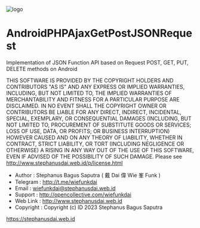 ![logo](https://i.imgur.com/QTGG2PP.png)
# AndroidPHPAjaxGetPostJSONRequest
Implementation of JSON Function API based on 
Request POST, GET, PUT, DELETE methods on Android

THIS SOFTWARE IS PROVIDED BY THE COPYRIGHT HOLDERS AND CONTRIBUTORS "AS IS"
AND ANY EXPRESS OR IMPLIED WARRANTIES, INCLUDING, BUT NOT LIMITED TO, THE
IMPLIED WARRANTIES OF MERCHANTABILITY AND FITNESS FOR A PARTICULAR PURPOSE
ARE DISCLAIMED. IN NO EVENT SHALL THE COPYRIGHT OWNER OR CONTRIBUTORS BE
LIABLE FOR ANY DIRECT, INDIRECT, INCIDENTAL, SPECIAL, EXEMPLARY, OR
CONSEQUENTIAL DAMAGES (INCLUDING, BUT NOT LIMITED TO, PROCUREMENT OF
SUBSTITUTE GOODS OR SERVICES; LOSS OF USE, DATA, OR PROFITS; OR BUSINESS
INTERRUPTION) HOWEVER CAUSED AND ON ANY THEORY OF LIABILITY, WHETHER IN
CONTRACT, STRICT LIABILITY, OR TORT (INCLUDING NEGLIGENCE OR OTHERWISE) A
RISING IN ANY WAY OUT OF THE USE OF THIS SOFTWARE, EVEN IF ADVISED OF THE
POSSIBILITY OF SUCH DAMAGE.
Please see http://www.stephanusdai.web.id/p/license.html

- Author    :  Stephanus Bagus Saputra
  ( 戴 Dai 偉 Wie 峯 Funk )
- Telegram  :  http://t.me/wiefunkdai
- Email     :  wiefunkdai@stephanusdai.web.id
- Support   :  http://opencollective.com/wiefunkdai
- Web Link  :  http://www.stephanusdai.web.id
- Copyright :  Copyright (c) ID 2023 Stephanus Bagus Saputra

https://stephanusdai.web.id